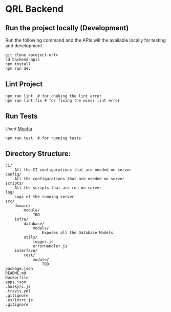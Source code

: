 # QRL Backend

## Run the project locally (Development)

Run the following command and the APIs will the available locally for testing and development.

```closure
git clone <project-url>
cd backend-apis
npm install
npm run dev
```

## Lint Project

```closure
npm run lint  # for cheking the lint error
npm run lint:fix # for fixing the minor lint error
```

## Run Tests

Used [Mocha](https://mochajs.org/)

```closure
npm run test  # for running tests
```

## Directory Structure:

```
ci/
    All the CI configurations that are needed on server
config/
    All the configurations that are needed on server
scripts/
    All the scripts that are run on server
log/
    Logs of the running server
src/
    domain/
        module/
            TBD
    infra/
        database/
            models/
                Exposes all the Database Models
        utils/
            logger.js
            errorHandler.js
    interface/
        rest/
            module/
                TBD
package.json
README.md
Dockerfile
apps.json
.huskyrc.js
.travis.yml
.gitignore
.eslintrc.js
.gitignore
```
